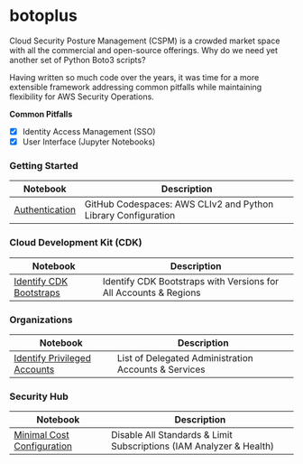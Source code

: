 # botoplus

Cloud Security Posture Management (CSPM) is a crowded market space with all the commercial and open-source offerings. Why do we need yet another set of Python Boto3 scripts? 

Having written so much code over the years, it was time for a more extensible framework addressing common pitfalls while maintaining flexibility for AWS Security Operations. 

**Common Pitfalls**

- [x] Identity Access Management (SSO)
- [x] User Interface (Jupyter Notebooks)

### Getting Started

| Notebook | Description |
| -------- | ----------- |
| [Authentication](authentication.ipynb) | GitHub Codespaces: AWS CLIv2 and Python Library Configuration |

### Cloud Development Kit (CDK)

| Notebook | Description |
| -------- | ----------- |
| [Identify CDK Bootstraps](cdk/identify-cdk-bootstraps.ipynb) | Identify CDK Bootstraps with Versions for All Accounts & Regions |

### Organizations

| Notebook | Description |
| -------- | ----------- |
| [Identify Privileged Accounts](organizations/identify-privileged-accounts.ipynb) | List of Delegated Administration Accounts & Services |

### Security Hub

| Notebook | Description |
| -------- | ----------- |
| [Minimal Cost Configuration](securityhub/minimal-cost-configuration.ipynb) | Disable All Standards & Limit Subscriptions (IAM Analyzer & Health) |
